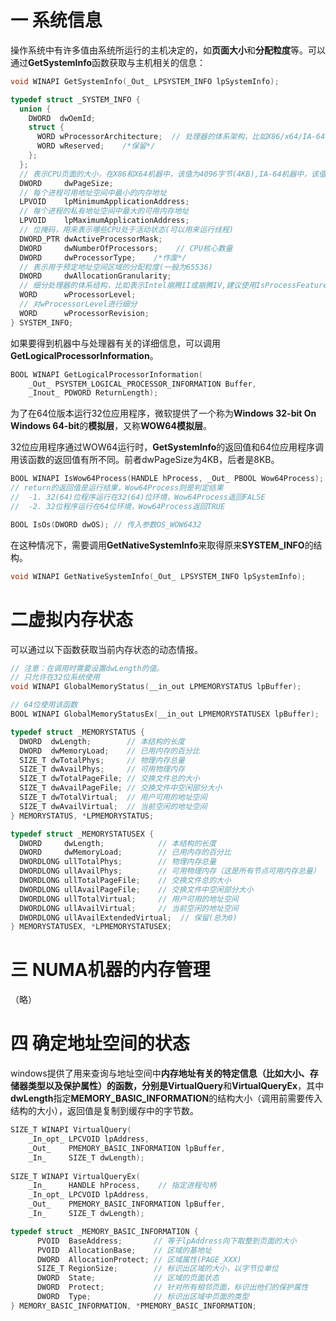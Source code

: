# 一 系统信息

操作系统中有许多值由系统所运行的主机决定的，如**页面大小**和**分配粒度**等。可以通过**GetSystemInfo**函数获取与主机相关的信息：

```c
void WINAPI GetSystemInfo(_Out_ LPSYSTEM_INFO lpSystemInfo);

typedef struct _SYSTEM_INFO {
  union {
    DWORD  dwOemId;
    struct {
      WORD wProcessorArchitecture;  // 处理器的体系架构，比如X86/x64/IA-64.
      WORD wReserved;    /*保留*/
    };
  };
  // 表示CPU页面的大小，在X86和X64机器中，该值为4096字节(4KB),IA-64机器中，该值为8192字节
  DWORD     dwPageSize;    
  // 每个进程可用地址空间中最小的内存地址
  LPVOID    lpMinimumApplicationAddress;  
  // 每个进程的私有地址空间中最大的可用内存地址
  LPVOID    lpMaximumApplicationAddress; 
  // 位掩码，用来表示哪些CPU处于活动状态(可以用来运行线程)
  DWORD_PTR dwActiveProcessorMask;   
  DWORD     dwNumberOfProcessors;    // CPU核心数量
  DWORD     dwProcessorType;    /*作废*/
  // 表示用于预定地址空间区域的分配粒度(一般为65536)
  DWORD     dwAllocationGranularity;
  // 细分处理器的体系结构，比如表示Intel崩腾II或崩腾IV,建议使用IsProcessFeaturePresent
  WORD      wProcessorLevel;  
  // 对wProcessorLevel进行细分
  WORD      wProcessorRevision; 
} SYSTEM_INFO;
```

如果要得到机器中与处理器有关的详细信息，可以调用**GetLogicalProcessorInformation**。

```c
BOOL WINAPI GetLogicalProcessorInformation(
    _Out_ PSYSTEM_LOGICAL_PROCESSOR_INFORMATION Buffer,
    _Inout_ PDWORD ReturnLength);
```

为了在64位版本运行32位应用程序，微软提供了一个称为**Windows 32-bit On Windows 64-bit**的**模拟层**，又称**WOW64模拟层**。

32位应用程序通过WOW64运行时，**GetSystemInfo**的返回值和64位应用程序调用该函数的返回值有所不同。前者dwPageSize为4KB，后者是8KB。

```c
BOOL WINAPI IsWow64Process(HANDLE hProcess, _Out_ PBOOL Wow64Process);
// return的返回值是运行结果，Wow64Process则是判定结果
//  -1. 32(64)位程序运行在32(64)位环境，Wow64Process返回FALSE
//  -2. 32位程序运行在64位环境，Wow64Process返回TRUE

BOOL IsOs(DWORD dwOS); // 传入参数OS_WOW6432
```

在这种情况下，需要调用**GetNativeSystemInfo**来取得原来**SYSTEM_INFO**的结构。

```c
void WINAPI GetNativeSystemInfo(_Out_ LPSYSTEM_INFO lpSystemInfo);
```

# 二虚拟内存状态

可以通过以下函数获取当前内存状态的动态情报。

```c
// 注意：在调用时需要设置dwLength的值。
// 只允许在32位系统使用
void WINAPI GlobalMemoryStatus(__in_out LPMEMORYSTATUS lpBuffer);

// 64位使用该函数
BOOL WINAPI GlobalMemoryStatusEx(__in_out LPMEMORYSTATUSEX lpBuffer);

typedef struct _MEMORYSTATUS {
  DWORD  dwLength;        // 本结构的长度
  DWORD  dwMemoryLoad;    // 已用内存的百分比
  SIZE_T dwTotalPhys;     // 物理内存总量
  SIZE_T dwAvailPhys;     // 可用物理内存
  SIZE_T dwTotalPageFile; // 交换文件总的大小
  SIZE_T dwAvailPageFile; // 交换文件中空闲部分大小
  SIZE_T dwTotalVirtual;  // 用户可用的地址空间
  SIZE_T dwAvailVirtual;  // 当前空闲的地址空间
} MEMORYSTATUS, *LPMEMORYSTATUS;

typedef struct _MEMORYSTATUSEX {
  DWORD     dwLength;            // 本结构的长度
  DWORD     dwMemoryLoad;        // 已用内存的百分比
  DWORDLONG ullTotalPhys;        // 物理内存总量
  DWORDLONG ullAvailPhys;        // 可用物理内存（这是所有节点可用内存总量）
  DWORDLONG ullTotalPageFile;    // 交换文件总的大小
  DWORDLONG ullAvailPageFile;    // 交换文件中空闲部分大小
  DWORDLONG ullTotalVirtual;     // 用户可用的地址空间
  DWORDLONG ullAvailVirtual;     // 当前空闲的地址空间
  DWORDLONG ullAvailExtendedVirtual;  // 保留(总为0)
} MEMORYSTATUSEX, *LPMEMORYSTATUSEX;
```

# 三 NUMA机器的内存管理
（略）
# 四 确定地址空间的状态

windows提供了用来查询与地址空间中**内存地址有关的特定信息（比如大小、存储器类型以及保护属性）**的函数，分别是**VirtualQuery**和**VirtualQueryEx**，其中**dwLength**指定**MEMORY_BASIC_INFORMATION**的结构大小（调用前需要传入结构的大小），返回值是复制到缓存中的字节数。

```c
SIZE_T WINAPI VirtualQuery( 
	_In_opt_ LPCVOID lpAddress,
    _Out_    PMEMORY_BASIC_INFORMATION lpBuffer,
    _In_     SIZE_T dwLength);
                            
SIZE_T WINAPI VirtualQueryEx( 
	_In_ 	 HANDLE hProcess,    // 指定进程句柄
    _In_opt_ LPCVOID lpAddress,
    _Out_    PMEMORY_BASIC_INFORMATION lpBuffer,
    _In_     SIZE_T dwLength);

typedef struct _MEMORY_BASIC_INFORMATION {
      PVOID  BaseAddress;       // 等于lpAddress向下取整到页面的大小
      PVOID  AllocationBase;    // 区域的基地址
      DWORD  AllocationProtect; // 区域属性(PAGE_XXX)
      SIZE_T RegionSize;        // 标识出区域的大小，以字节位单位
      DWORD  State;             // 区域的页面状态
      DWORD  Protect;           // 针对所有相邻页面，标识出他们的保护属性
      DWORD  Type;              // 标识出区域中页面的类型
} MEMORY_BASIC_INFORMATION, *PMEMORY_BASIC_INFORMATION;
```